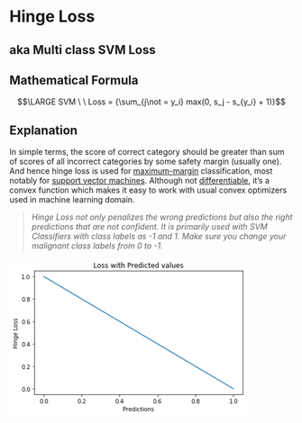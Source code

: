 # Hinge Loss

## aka Multi class SVM Loss

## Mathematical Formula

$$\LARGE SVM \ \ Loss = {\sum_{j\not = y_i} max(0, s_j - s_{y_i} + 1)}$$

## Explanation

In simple terms, the score of correct category should be greater than sum of scores of all incorrect categories by some safety margin \(usually one\). And hence hinge loss is used for [maximum-margin](https://link.springer.com/chapter/10.1007/978-0-387-69942-4_10) classification, most notably for [support vector machines](https://en.wikipedia.org/wiki/Support_vector_machine). Although not [differentiable](https://ipfs.io/ipfs/QmXoypizjW3WknFiJnKLwHCnL72vedxjQkDDP1mXWo6uco/wiki/Differentiable_function.html), it’s a convex function which makes it easy to work with usual convex optimizers used in machine learning domain.

> _Hinge Loss not only penalizes the wrong predictions but also the right predictions that are not confident. It is primarily used with SVM Classifiers with class labels as -1 and 1. Make sure you change your malignant class labels from 0 to -1._

![](../../.gitbook/assets/hinge.png)

